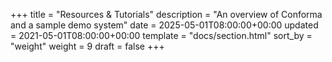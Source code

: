 +++
title = "Resources & Tutorials"
description = "An overview of Conforma and a sample demo system"
date = 2025-05-01T08:00:00+00:00
updated = 2021-05-01T08:00:00+00:00
template = "docs/section.html"
sort_by = "weight"
weight = 9
draft = false
+++
